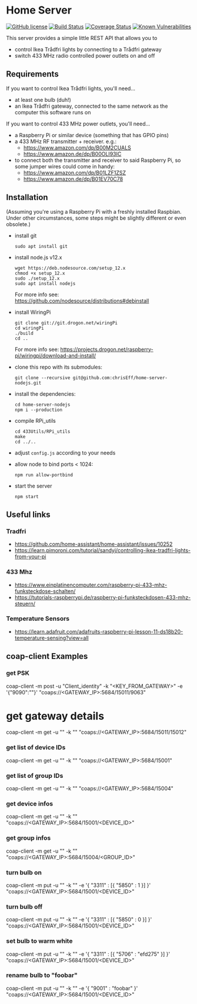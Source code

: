 # Home Server

[![GitHub license](https://img.shields.io/github/license/chrisEff/home-server-nodejs.svg)](https://github.com/chrisEff/home-server-nodejs/blob/master/LICENSE)
[![Build Status](https://travis-ci.com/chrisEff/home-server-nodejs.svg?branch=master)](https://travis-ci.com/chrisEff/home-server-nodejs)
[![Coverage Status](https://coveralls.io/repos/github/chrisEff/home-server-nodejs/badge.svg?branch=master)](https://coveralls.io/github/chrisEff/home-server-nodejs?branch=master)
[![Known Vulnerabilities](https://snyk.io/test/github/chrisEff/home-server-nodejs/badge.svg?targetFile=package.json)](https://snyk.io/test/github/chrisEff/home-server-nodejs?targetFile=package.json)

This server provides a simple little REST API that allows you to
* control Ikea Trådfri lights by connecting to a Trådfri gateway
* switch 433 MHz radio controlled power outlets on and off 

## Requirements

If you want to control Ikea Trådfri lights, you'll need...
* at least one bulb (duh!)
* an Ikea Trådfri gateway, connected to the same network as the computer this software runs on

If you want to control 433 MHz power outlets, you'll need...
* a Raspberry Pi or similar device (something that has GPIO pins)
* a 433 MHz RF transmitter + receiver. e.g.:
  * https://www.amazon.com/dp/B00M2CUALS
  * https://www.amazon.de/dp/B00OLI93IC
* to connect both the transmitter and receiver to said Raspberry Pi, so some jumper wires could come in handy:
  * https://www.amazon.com/dp/B01LZF1ZSZ
  * https://www.amazon.de/dp/B01EV70C78
  
## Installation

(Assuming you're using a Raspberry Pi with a freshly installed Raspbian. Under other circumstances, some steps might be slightly different or even obsolete.)

* install git
	```
	sudo apt install git
	```

* install node.js v12.x
	```
	wget https://deb.nodesource.com/setup_12.x
	chmod +x setup_12.x
	sudo ./setup_12.x
	sudo apt install nodejs
	```
	For more info see: https://github.com/nodesource/distributions#debinstall
	

* install WiringPi
	```
	git clone git://git.drogon.net/wiringPi
	cd wiringPi
	./build
	cd ..
	```
	For more info see: https://projects.drogon.net/raspberry-pi/wiringpi/download-and-install/

* clone this repo with its submodules:
	```
	git clone --recursive git@github.com:chrisEff/home-server-nodejs.git
	```

* install the dependencies:
	```
	cd home-server-nodejs
	npm i --production
	```

* compile RPi_utils
	```
	cd 433Utils/RPi_utils
	make
	cd ../..
	```

* adjust `config.js` according to your needs

* allow node to bind ports < 1024:
	```
	npm run allow-portbind
	```
	
* start the server
	```
	npm start
	```

## Useful links

### Tradfri
* https://github.com/home-assistant/home-assistant/issues/10252
* https://learn.pimoroni.com/tutorial/sandyj/controlling-ikea-tradfri-lights-from-your-pi

### 433 Mhz
* https://www.einplatinencomputer.com/raspberry-pi-433-mhz-funksteckdose-schalten/
* https://tutorials-raspberrypi.de/raspberry-pi-funksteckdosen-433-mhz-steuern/

### Temperature Sensors
* https://learn.adafruit.com/adafruits-raspberry-pi-lesson-11-ds18b20-temperature-sensing?view=all


## coap-client Examples

### get PSK
coap-client -m post -u "Client_identity" -k "<KEY_FROM_GATEWAY>" -e '{"9090":"<IDENTITY>"}' "coaps://<GATEWAY_IP>:5684/15011/9063"

# get gateway details
coap-client -m get -u "<IDENTITY>" -k "<PSK>" "coaps://<GATEWAY_IP>:5684/15011/15012"

### get list of device IDs
coap-client -m get -u "<IDENTITY>" -k "<PSK>" "coaps://<GATEWAY_IP>:5684/15001"

### get list of group IDs
coap-client -m get -u "<IDENTITY>" -k "<PSK>" "coaps://<GATEWAY_IP>:5684/15004"

### get device infos
coap-client -m get -u "<IDENTITY>" -k "<PSK>" "coaps://<GATEWAY_IP>:5684/15001/<DEVICE_ID>"

### get group infos
coap-client -m get -u "<IDENTITY>" -k "<PSK>" "coaps://<GATEWAY_IP>:5684/15004/<GROUP_ID>"

### turn bulb on
coap-client -m put -u "<IDENTITY>" -k "<PSK>" -e '{ "3311" : [{ "5850" : 1 }] }' "coaps://<GATEWAY_IP>:5684/15001/<DEVICE_ID>"

### turn bulb off
coap-client -m put -u "<IDENTITY>" -k "<PSK>" -e '{ "3311" : [{ "5850" : 0 }] }' "coaps://<GATEWAY_IP>:5684/15001/<DEVICE_ID>"

### set bulb to warm white
coap-client -m put -u "<IDENTITY>" -k "<PSK>" -e '{ "3311" : [{ "5706" : "efd275" }] }' "coaps://<GATEWAY_IP>:5684/15001/<DEVICE_ID>"

### rename bulb to "foobar"
coap-client -m put -u "<IDENTITY>" -k "<PSK>" -e '{ "9001" : "foobar" }' "coaps://<GATEWAY_IP>:5684/15001/<DEVICE_ID>"
